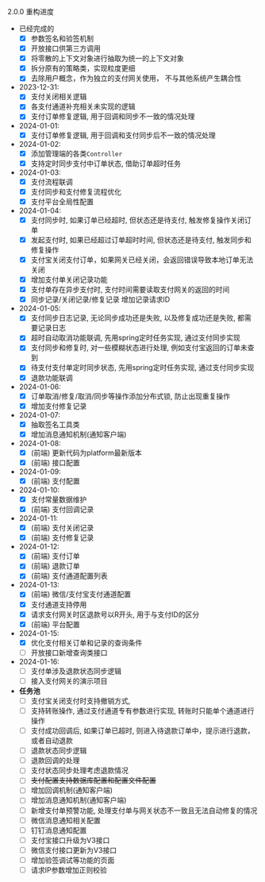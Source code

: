 2.0.0 重构进度
- 已经完成的
  - [x] 参数签名和验签机制
  - [x] 开放接口供第三方调用
  - [x] 将零散的上下文对象进行抽取为统一的上下文对象
  - [x] 拆分原有的策略类，实现粒度更细
  - [x] 去除用户概念，作为独立的支付网关使用， 不与其他系统产生耦合性
- 2023-12-31:
  - [x] 支付关闭相关逻辑
  - [x] 各支付通道补充相关未实现的逻辑
  - [x] 支付订单修复逻辑, 用于回调和同步不一致的情况处理
- 2024-01-01:
  - [x] 支付订单修复逻辑, 用于回调和支付同步后不一致的情况处理
- 2024-01-02:
  - [x] 添加管理端的各类`Controller`    
  - [x] 支持定时同步支付中订单状态, 借助订单超时任务
- 2024-01-03:
  - [x] 支付流程联调
  - [x] 支付同步和支付修复流程优化
  - [x] 支付平台全局性配置
- 2024-01-04:
  - [x] 支付同步时, 如果订单已经超时, 但状态还是待支付, 触发修复操作关闭订单
  - [x] 发起支付时, 如果已经超过订单超时时间, 但状态还是待支付, 触发同步和修复操作
  - [x] 支付宝关闭支付订单，如果网关已经关闭，会返回错误导致本地订单无法关闭
  - [x] 增加支付单关闭记录功能
  - [x] 支付单存在异步支付时, 支付时间需要读取支付网关的返回的时间
  - [x] 同步记录/关闭记录/修复记录 增加记录请求ID
- 2024-01-05:
  - [x] 支付同步日志记录, 无论同步成功还是失败, 以及修复成功还是失败, 都需要记录日志
  - [x] 超时自动取消功能联调, 先用spring定时任务实现, 通过支付同步实现
  - [x] 支付同步和修复时, 对一些模糊状态进行处理, 例如支付宝返回的订单未查到
  - [x] 待支付支付单定时同步状态, 先用spring定时任务实现, 通过支付同步实现
  - [x] 退款功能联调
- 2024-01-06:
  - [x] 订单取消/修复/取消/同步等操作添加分布式锁, 防止出现重复操作
  - [x] 增加支付修复记录
- 2024-01-07:
  - [x] 抽取签名工具类
  - [x] 增加消息通知机制(通知客户端)
- 2024-01-08:
  - [x] (前端) 更新代码为platform最新版本
  - [x] (前端) 接口配置
- 2024-01-09:
  - [x] (前端) 支付配置
- 2024-01-10:
  - [x] 支付常量数据维护
  - [x] (前端) 支付回调记录
- 2024-01-11:
  - [x] (前端) 支付关闭记录
  - [x] (前端) 支付修复记录
- 2024-01-12:
  - [x] (前端) 支付订单
  - [x] (前端) 退款订单
  - [x] (前端) 支付通道配置列表
- 2024-01-13:
  - [x] (前端) 微信/支付宝支付通道配置
  - [x] 支付通道支持停用
  - [x] 请求支付网关时区退款号以R开头, 用于与支付ID的区分
  - [x] (前端) 平台配置
- 2024-01-15:
  - [x] 优化支付相关订单和记录的查询条件
  - [ ] 开放接口新增查询类接口
- 2024-01-16:
    - [ ] 支付单涉及退款状态同步逻辑
    - [ ] 接入支付网关的演示项目
- **任务池**
  - [ ] 支付宝关闭支付时支持撤销方式,
  - [ ] 支持转账操作, 通过支付通道专有参数进行实现, 转账时只能单个通道进行操作
  - [ ] 支付成功回调后, 如果订单已超时, 则进入待退款订单中，提示进行退款，或者自动退款
  - [ ] 退款状态同步逻辑
  - [ ] 退款回调的处理
  - [ ] 支付状态同步处理考虑退款情况
  - [ ] ~~支付配置支持数据库配置和配置文件配置~~
  - [ ] 增加回调机制(通知客户端)
  - [ ] 增加消息通知机制(通知客户端)
  - [ ] 新增支付单预警功能, 处理支付单与网关状态不一致且无法自动修复的情况
  - [ ] 微信消息通知相关配置
  - [ ] 钉钉消息通知配置
  - [ ] 支付宝接口升级为V3接口
  - [ ] 微信支付接口更新为V3接口
  - [ ] 增加验签调试等功能的页面
  - [ ] 请求IP参数增加正则校验
